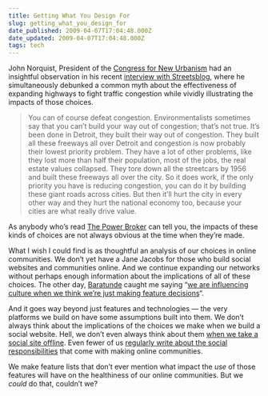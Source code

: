 ```yaml
---
title: Getting What You Design For
slug: getting_what_you_design_for
date_published: 2009-04-07T17:04:48.000Z
date_updated: 2009-04-07T17:04:48.000Z
tags: tech
---
```


John Norquist, President of the [Congress for New Urbanism](http://www.cnu.org/) had an insightful observation in his recent [interview with Streetsblog](http://www.streetsblog.org/2009/03/30/back-to-the-grid-part-2-john-norquist-on-reclaiming-american-cities/), where he simultaneously debunked a common myth about the effectiveness of expanding highways to fight traffic congestion while vividly illustrating the impacts of those choices.

> You can of course defeat congestion. Environmentalists sometimes say that you can’t build your way out of congestion; that’s not true. It’s been done in Detroit, they built their way out of congestion. They built all these freeways all over Detroit and congestion is now probably their lowest priority problem. They have a lot of other problems, like they lost more than half their population, most of the jobs, the real estate values collapsed. They tore down all the streetcars by 1956 and built these freeways all over the city. So it does work, if the only priority you have is reducing congestion, you can do it by building these giant roads across cities. But then it’ll hurt the city in every other way and they hurt the national economy too, because your cities are what really drive value.

As anybody who’s read [The Power Broker](http://www.amazon.com/gp/product/0394720245?ie=UTF8&amp;tag=2020-20&amp;linkCode=as2&amp;camp=1789&amp;creative=390957&amp;creativeASIN=0394720245) can tell you, the impacts of these kinds of choices are not always obvious at the time when they’re made.

What I wish I could find is as thoughtful an analysis of our choices in online communities. We don’t yet have a Jane Jacobs for those who build social websites and communities online. And we continue expanding our networks without perhaps enough information about the implications of all of these choices. The other day, [Baratunde](http://www.baratunde.com/) caught me saying “[we are influencing culture when we think we’re just making feature decisions](http://twitter.com/baratunde/status/1410133193)“.

And it goes way beyond just features and technologies — the very platforms we build on have some assumptions built into them. We don’t always think about the implications of the choices we make when we build a social website. Hell, we don’t even always think about them [when we take a social site offline](http://ascii.textfiles.com/archives/1617). Even fewer of us [regularly write about the social responsibilities](http://scott.heiferman.com/notes/) that come with making online communities.

We make feature lists that don’t ever mention what impact the *use* of those features will have on the healthiness of our online communities. But we *could* do that, couldn’t we?
